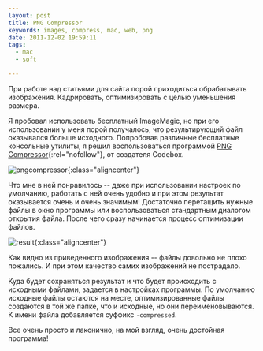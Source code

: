 ```yaml
---
layout: post
title: PNG Compressor
keywords: images, compress, mac, web, png
date: 2011-12-02 19:59:11
tags:
  - mac
  - soft

---
```


При работе над статьями для сайта порой приходиться обрабатывать изображения. Кадрировать, оптимизировать с целью уменьшения размера.

Я пробовал использовать бесплатный ImageMagic, но при его использовании у меня порой получалось, что результирующий файл оказывался больше исходного. Попробовав различные бесплатные консольные утилиты, я решил воспользоваться программой [PNG Compressor][1]{:rel="nofollow"}, от создателя Codebox.

[1]: http://www.shpakovski.com/png-compressor/
	"PNG Compressor — Native Mac app for lossless PNG compression"

![pngcompressor][]{:class="aligncenter"}

[pngcompressor]: http://static.juev.ru/2011/12/pngcompressor.png

Что мне в ней понравилось -- даже при использовании настроек по умолчанию, работать с ней очень удобно и при этом результат оказывается очень и очень значимым! Достаточно перетащить нужные файлы в окно программы или воспользоваться стандартным диалогом открытия файла. После чего сразу начинается процесс оптимизации файлов.

![result][]{:class="aligncenter"}

[result]: http://static.juev.ru/2011/12/result.png

Как видно из приведенного изображения -- файлы довольно не плохо пожались. И при этом качество самих изображений не пострадало. 

Куда будет сохраняться результат и что будет происходить с исходными файлами, задается в настройках программы. По умолчанию исходные файлы остаются на месте, оптимизированные файлы создаются в той же папке, что и исходные, но они переименовываются. К имени файла добавляется суффикс `-compressed`.

Все очень просто и лаконично, на мой взгляд, очень достойная программа!